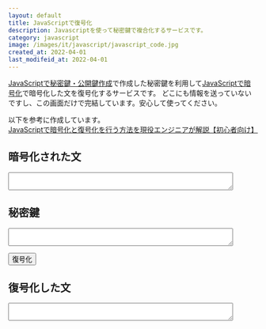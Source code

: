 ```yaml
---
layout: default
title: JavaScriptで復号化
description: Javascriptを使って秘密鍵で複合化するサービスです。
category: javascript
image: /images/it/javascript/javascript_code.jpg
created_at: 2022-04-01
last_modifeid_at: 2022-04-01
---
```

<script src="https://cdn.jsdelivr.net/gh/mtaketani113/cryptico@1.0.1/cryptico.min.js"></script> 

<script type="text/JavaScript">
  
  $(function(){

    var splitData = document.cookie.split("; ").filter(s => s.startsWith("_privateKey="))

    if(splitData.length > 0){
      let privateKey = splitData[0].split("=")[1]
      $("#rsaKeyString").val(privateKey);
    }

    $("#decrypt").click(() => {
      let encryptText = $("#encryptText").val();
      let rsaKeyString = $("#rsaKeyString").val();

      let rsaKey = cryptico.parseStringToRsaKey(rsaKeyString);
      
      var decryptionResult = cryptico.decrypt(encryptText, rsaKey);
      $("#decryptText").val(decryptionResult.plaintext);
    });
  });

</script>

[JavaScriptで秘密鍵・公開鍵作成](/it/javascript/javascriptRSA.html)で作成した秘密鍵を利用して[JavaScriptで暗号化](/it/javascript/javascriptRSAencrypt.html)で暗号化した文を復号化するサービスです。
どこにも情報を送っていないですし、この画面だけで完結しています。安心して使ってください。

以下を参考に作成しています。  
[JavaScriptで暗号化と復号化を行う方法を現役エンジニアが解説【初心者向け】](https://techacademy.jp/magazine/21244)

## 暗号化された文

<textarea id="encryptText" style="width: 90%;"></textarea>

## 秘密鍵

<textarea id="rsaKeyString" style="width: 90%;"></textarea>

<button id="decrypt">復号化</button>

## 復号化した文

<textarea readonly id="decryptText" style="width: 90%;"></textarea>